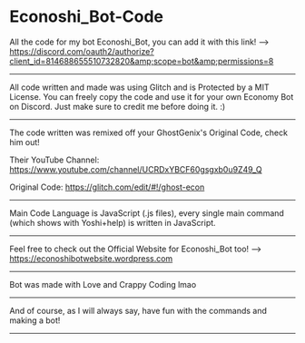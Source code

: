 # Econoshi_Bot-Code
All the code for my bot Econoshi_Bot, you can add it with this link! --> https://discord.com/oauth2/authorize?client_id=814688655510732820&amp;scope=bot&amp;permissions=8

-----------------------------------------------------------------------------------

All code written and made was using Glitch and is Protected by a MIT License. You can freely copy the code and use it for your own Economy Bot on Discord. Just make sure to credit me before doing it. :)

-----------------------------------------------------------------------------------

The code written was remixed off your GhostGenix's Original Code, check him out!

Their YouTube Channel: https://www.youtube.com/channel/UCRDxYBCF60gsgxb0u9Z49_Q

Original Code: https://glitch.com/edit/#!/ghost-econ

-----------------------------------------------------------------------------------

Main Code Language is JavaScript (.js files), every single main command (which shows with Yoshi+help) is written in JavaScript.

-----------------------------------------------------------------------------------

Feel free to check out the Official Website for Econoshi_Bot too! --> https://econoshibotwebsite.wordpress.com

-----------------------------------------------------------------------------------

Bot was made with Love and Crappy Coding lmao

-----------------------------------------------------------------------------------

And of course, as I will always say, have fun with the commands and making a bot!

-----------------------------------------------------------------------------------
